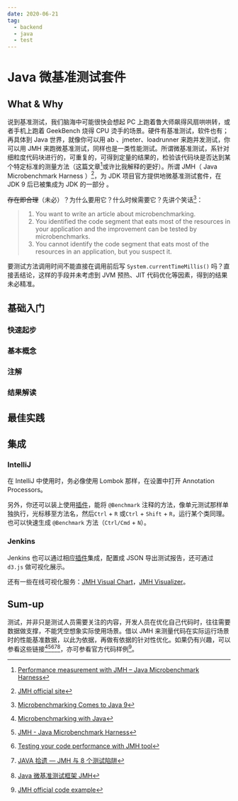 ```yaml
---
date: 2020-06-21
tag:
  - backend
  - java
  - test
---
```


# Java 微基准测试套件

## What & Why

说到基准测试，我们脑海中可能很快会想起 PC 上跑着鲁大师飙得风扇哄哄转，或者手机上跑着 GeekBench 烧得 CPU 烫手的场景。硬件有基准测试，软件也有；再具体到 Java 世界，就像你可以用 ab 、jmeter、loadrunner 来跑并发测试，你可以用 JMH 来跑微基准测试，同样也是一类性能测试。所谓微基准测试，系针对细粒度代码块进行的，可重复的，可得到定量的结果的，检验该代码块是否达到某个特定标准的测量方法（这篇文章[^2]或许比我解释的更好）。所谓 JMH（ Java Microbenchmark Harness ）[^official]，为 JDK 项目官方提供地微基准测试套件，在 JDK 9 后已被集成为 JDK 的一部分 。

~~存在即合理~~（未必）？为什么要用它？什么时候需要它？先讲个笑话[^3]：

> 1. You want to write an article about microbenchmarking.
> 2. You identified the code segment that eats most of the resources in your application and the improvement can be tested by microbenchmarks.
> 3. You cannot identify the code segment that eats most of the resources in an application, but you suspect it.

要测试方法调用时间不能直接在调用前后写 `System.currentTimeMillis()` 吗？直接丢结论，这样的手段并未考虑到 JVM 预热、JIT 代码优化等因素，得到的结果未必精准。

## 基础入门

### 快速起步

### 基本概念

### 注解

### 结果解读

## 最佳实践

## 集成

### IntelliJ

在 IntelliJ 中使用时，务必像使用 Lombok 那样，在设置中打开 Annotation Processors。

另外，你还可以装上使用[插件](https://github.com/artyushov/idea-jmh-plugin)，能将 `@Benchmark` 注释的方法，像单元测试那样单独执行，光标移至方法名，然后`Ctrl` + `R` 或`Ctrl` + `Shift` + `R`，运行某个类同理。也可以快速生成 `@Benchmark` 方法（`Ctrl/Cmd` + `N`）。

### Jenkins

Jenkins 也可以通过相应[插件](https://github.com/brianfromoregon/jmh-plugin)集成，配置成 JSON 导出测试报告，还可通过 `d3.js` 做可视化展示。

还有一些在线可视化服务：[JMH Visual Chart](http://deepoove.com/jmh-visual-chart/)，[JMH Visualizer](https://jmh.morethan.io/)。

## Sum-up

测试，并非只是测试人员需要关注的内容，开发人员在优化自己代码时，往往需要数据做支撑，不能凭空想象实际使用场景。借以 JMH 来测量代码在实际运行场景时的性能基准数据，以此为依据，再做有依据的针对性优化。如果仍有兴趣，可以参看这些链接[^guide1][^guide2][^guide3][^guide4][^guide5]，亦可参看官方代码样例[^example]。

[^official]: [JMH official site](https://hg.openjdk.java.net/code-tools/jmh)
[^2]: [Performance measurement with JMH – Java Microbenchmark Harness](https://blog.codecentric.de/en/2017/10/performance-measurement-with-jmh-java-microbenchmark-harness/)
[^3]: [Microbenchmarking Comes to Java 9](https://dzone.com/articles/microbenchmarking-comes-to-java-9)
[^guide1]: [Microbenchmarking with Java](https://www.baeldung.com/java-microbenchmark-harness)
[^guide2]: [JMH - Java Microbenchmark Harness](http://tutorials.jenkov.com/java-performance/jmh.html#why-are-java-microbenchmarks-hard)
[^guide3]: [Testing your code performance with JMH tool](https://blog.aspiresys.pl/technology/testing-code-performance-jmh-tool/)
[^guide4]: [JAVA 拾遗 — JMH 与 8 个测试陷阱](https://www.cnkirito.moe/java-jmh/)
[^guide5]: [Java 微基准测试框架 JMH](https://www.xncoding.com/2018/01/07/java/jmh.html)
[^example]: [JMH official code example](https://hg.openjdk.java.net/code-tools/jmh/file/tip/jmh-samples/src/main/java/org/openjdk/jmh/samples/)
